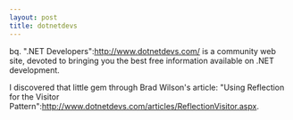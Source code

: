 ```yaml
--- 
layout: post
title: dotnetdevs
---
```

bq. ".NET Developers":http://www.dotnetdevs.com/ is a community web site, devoted to bringing you the best free information available on .NET development.

I discovered that little gem through Brad Wilson's article: "Using Reflection for the Visitor Pattern":http://www.dotnetdevs.com/articles/ReflectionVisitor.aspx.
